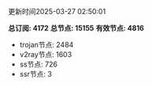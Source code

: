 更新时间2025-03-27 02:50:01

**总订阅: 4172**
**总节点: 15155**
**有效节点: 4816**
- trojan节点: 2484
- v2ray节点: 1603
- ss节点: 726
- ssr节点: 3
